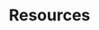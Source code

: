---
layout: tiles
title: Resources

resource1:
  title: Learn Julia
  sub_title: Prerequisite
  url: https://julialang.org/
  content: Before diving into Sienna, get some familiarity with the Julia programming
    language through their extensive learning resources.

resource2:
  title: Get the Code
  sub_title: Sienna Codebase
  url: https://github.com/NREL-Sienna
  content: Visit the Sienna project on Github to access and contribute to
    all the open-source software packages in the Sienna ecosystem.

resource3:
  title: Read the Docs
  sub_title: Documentation
  url: /Sienna/SiennaDocs/docs/build/index.html
  content: Access the Sienna Documentation Hub for installation, tutorials,
    and links to documentation for each core Sienna package. 

resource4:
  title: Watch Tutorials
  sub_title: YouTube
  url: https://www.youtube.com/@nrel-sienna
  content: See our YouTube channel for quick tutorial videos, webinars, and
    presentations showcasing Sienna at work.

resource5:
  title: Ask Questions
  sub_title: Slack
  url: https://nrel-sienna.slack.com
  content: Join our active community on Slack to ask our developers questions and
    share your experience with other users.

resource6:
  title: Propose Features
  sub_title: Discussion Board
  url: https://github.com/orgs/NREL-Sienna/discussions
  content: Have an idea of where you'd like Sienna to go? Propose and discuss new features
    on Sienna's Github Discussions page.

resource7:
  title: Work with Us
  sub_title: Collaborate
  url: mailto:sienna@nrel.gov
  content: Email us if you're interested in working with the Sienna team to build a new
    capability or apply Sienna to your own use case.

---